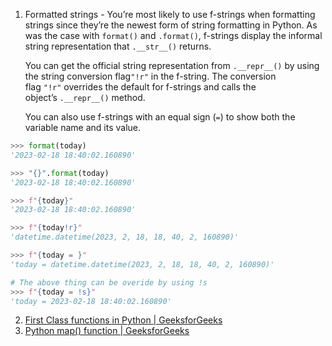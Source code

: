 
1. Formatted strings - You’re most likely to use f-strings when formatting strings since they’re the newest form of string formatting in Python. As was the case with `format()` and `.format()`, f-strings display the informal string representation that `.__str__()` returns. 
   
   You can get the official string representation from `.__repr__()` by using the string conversion flag`"!r"` in the f-string. The conversion flag `"!r"` overrides the default for f-strings and calls the object’s `.__repr__()` method. 
   
   You can also use f-strings with an equal sign (`=`) to show both the variable name and its value.
   
```python
>>> format(today)
'2023-02-18 18:40:02.160890'

>>> "{}".format(today)
'2023-02-18 18:40:02.160890'

>>> f"{today}"
'2023-02-18 18:40:02.160890'

>>> f"{today!r}"
'datetime.datetime(2023, 2, 18, 18, 40, 2, 160890)'

>>> f"{today = }"
'today = datetime.datetime(2023, 2, 18, 18, 40, 2, 160890)'

# The above thing can be overide by using !s
>>> f"{today = !s}"
'today = 2023-02-18 18:40:02.160890'
```

2. [First Class functions in Python | GeeksforGeeks](https://www.geeksforgeeks.org/first-class-functions-python/)
3. [Python map() function | GeeksforGeeks](https://www.geeksforgeeks.org/python-map-function/)